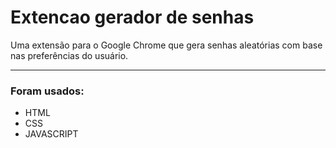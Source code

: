 # Extencao gerador de senhas
Uma extensão para o Google Chrome que gera senhas aleatórias com base nas preferências do usuário.

---
### Foram usados:
* HTML
* CSS
* JAVASCRIPT
